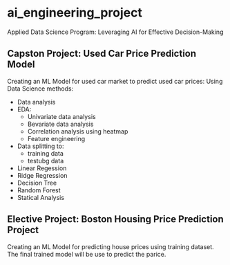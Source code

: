 # ai_engineering_project
Applied Data Science Program: Leveraging AI for Effective Decision-Making

## Capston Project: Used Car Price Prediction Model
Creating an ML Model for used car market to predict used car prices:
Using Data Science methods:

- Data analysis
- EDA:
  - Univariate data analysis
  - Bevariate data analysis
  - Correlation analysis using heatmap
  - Feature engineering
- Data splitting to:
  - training data
  - testubg data
- Linear Regession
- Ridge Regression
- Decision Tree
- Random Forest
- Statical Analysis

## Elective Project: Boston Housing Price Prediction Project
Creating an ML Model for predicting house prices using training dataset.
The final trained model will be use to predict the parice.


